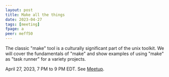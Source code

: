 ```yaml
---
layout: post
title: Make all the things
date: 2023-04-27
tags: [meeting]
fpage: a
peer: meff50
---
```


The classic "make" tool is a culturally significant part of the unix toolkit.
We will cover the fundamentals of "make" and show examples of using "make" as
"task runner" for a variety projects.

April 27, 2023, 7 PM to 9 PM EDT. See [Meetup]({{site.meetupurl}}).
